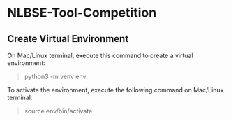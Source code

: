 # NLBSE-Tool-Competition
## Create Virtual Environment
On Mac/Linux terminal, execute this command to create a virtual environment:
> python3 -m venv env

To activate the environment, execute the following command on Mac/Linux terminal:
> source env/bin/activate
